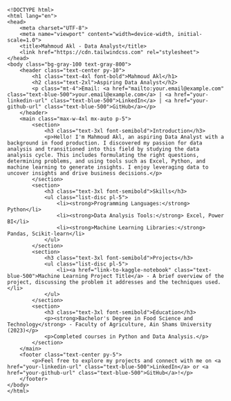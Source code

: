 
    <!DOCTYPE html>  
    <html lang="en">  
    <head>  
        <meta charset="UTF-8">  
        <meta name="viewport" content="width=device-width, initial-scale=1.0">  
        <title>Mahmoud Akl - Data Analyst</title>  
        <link href="https://cdn.tailwindcss.com" rel="stylesheet">  
    </head>  
    <body class="bg-gray-100 text-gray-800">  
        <header class="text-center py-10">  
            <h1 class="text-4xl font-bold">Mahmoud Akl</h1>  
            <h2 class="text-2xl">Aspiring Data Analyst</h2>  
            <p class="mt-4">Email: <a href="mailto:your.email@example.com" class="text-blue-500">your.email@example.com</a> | <a href="your-linkedin-url" class="text-blue-500">LinkedIn</a> | <a href="your-github-url" class="text-blue-500">GitHub</a></p>  
        </header>  
        <main class="max-w-4xl mx-auto p-5">  
            <section>  
                <h3 class="text-3xl font-semibold">Introduction</h3>  
                <p>Hello! I'm Mahmoud Akl, an aspiring Data Analyst with a background in food production. I discovered my passion for data analysis and transitioned into this field by studying the data analysis cycle. This includes formulating the right questions, determining problems, and using tools such as Excel, Python, and machine learning to generate insights. I enjoy leveraging data to uncover insights and drive business decisions.</p>  
            </section>  
            <section>  
                <h3 class="text-3xl font-semibold">Skills</h3>  
                <ul class="list-disc pl-5">  
                    <li><strong>Programming Languages:</strong> Python</li>  
                    <li><strong>Data Analysis Tools:</strong> Excel, Power BI</li>  
                    <li><strong>Machine Learning Libraries:</strong> Pandas, Scikit-learn</li>  
                </ul>  
            </section>  
            <section>  
                <h3 class="text-3xl font-semibold">Projects</h3>  
                <ul class="list-disc pl-5">  
                    <li><a href="link-to-kaggle-notebook" class="text-blue-500">Machine Learning Project Title</a> - A brief overview of the project, discussing the problem it addresses and the techniques used.</li>  
                </ul>  
            </section>  
            <section>  
                <h3 class="text-3xl font-semibold">Education</h3>  
                <p><strong>Bachelor's Degree in Food Science and Technology</strong> - Faculty of Agriculture, Ain Shams University (2023)</p>  
                <p>Completed courses in Python and Data Analysis.</p>  
            </section>  
        </main>  
        <footer class="text-center py-5">  
            <p>Feel free to explore my projects and connect with me on <a href="your-linkedin-url" class="text-blue-500">LinkedIn</a> or <a href="your-github-url" class="text-blue-500">GitHub</a>!</p>  
        </footer>  
    </body>  
    </html>  
